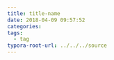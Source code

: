```yaml
---
title: title-name
date: 2018-04-09 09:57:52
categories:
tags:
  - tag
typora-root-url: ../../../source
---
```






<!--more-->